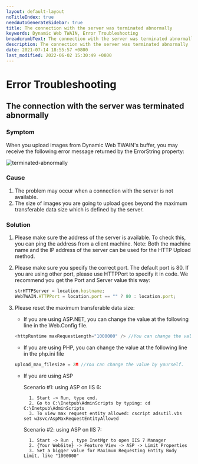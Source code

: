 ```yaml
---
layout: default-layout
noTitleIndex: true
needAutoGenerateSidebar: true
title: The connection with the server was terminated abnormally
keywords: Dynamic Web TWAIN, Error Troubleshooting
breadcrumbText: The connection with the server was terminated abnormally
description: The connection with the server was terminated abnormally
date: 2021-07-14 18:55:57 +0800
last_modified: 2022-06-02 15:30:49 +0800
---
```


# Error Troubleshooting

## The connection with the server was terminated abnormally

### Symptom

When you upload images from Dynamic Web TWAIN's buffer, you may receive the following error message returned by the ErrorString property:

![terminated-abnormally](/assets/imgs/terminated-abnormally.png)

### Cause

1. The problem may occur when a connection with the server is not available.
2. The size of images you are going to upload goes beyond the maximum transferable data size which is defined by the server.

### Solution

1. Please make sure the address of the server is available. To check this, you can ping the address from a client machine.
   Note: Both the machine name and the IP address of the server can be used for the HTTP Upload method.

2. Please make sure you specify the correct port. The default port is 80. If you are using other port, please use HTTPPort to specify it in code.
   We recommend you get the Port and Server value this way:

    ```javascript
    strHTTPServer = location.hostname;
    WebTWAIN.HTTPPort = location.port == "" ? 80 : location.port;
    ```

3. Please reset the maximum transferable data size:

    - If you are using ASP.NET, you can change the value at the following line in the Web.Config file.

    ```javascript
    <httpRuntime maxRequestLength="1000000" /> //You can change the value by yourself.
    ```

    - If you are using PHP, you can change the value at the following line in the php.ini file

    ```javascript
    upload_max_filesize = 2M //You can change the value by yourself.
    ```

    - If you are using ASP

        Scenario #1: using ASP on IIS 6:

            1. Start -> Run, type cmd.
            2. Go to C:\Inetpub\AdminScripts by typing: cd C:\Inetpub\AdminScripts
            3. To view max request entity allowed: cscript adsutil.vbs set w3svc/AspMaxRequestEntityAllowed

        Scenario #2: using ASP on IIS 7:

            1. Start -> Run , type InetMgr to open IIS 7 Manager
            2. {Your WebSite} -> Feature View -> ASP -> Limit Properties
            3. Set a bigger value for Maximum Requesting Entity Body Limit, like "1000000"
